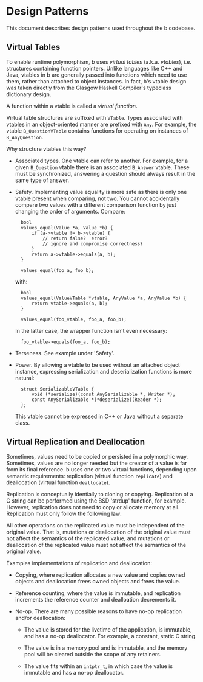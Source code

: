 # Design Patterns

This document describes design patterns used throughout the
b codebase.

## Virtual Tables

To enable runtime polymorphism, b uses *virtual tables*
(a.k.a. *vtables*), i.e. structures containing function
pointers.  Unlike languages like C++ and Java, vtables in b
are generally passed into functions which need to use them,
rather than attached to object instances.  In fact, b's
vtable design was taken directly from the Glasgow Haskell
Compiler's typeclass dictionary design.

A function within a vtable is called a *virtual function*.

Virtual table structures are suffixed with `VTable`.  Types
associated with vtables in an object-oriented manner are
prefixed with `Any`.  For example, the vtable
`B_QuestionVTable` contains functions for operating on
instances of `B_AnyQuestion`.

Why structure vtables this way?

* Associated types.  One vtable can refer to another.  For
  example, for a given `B_Question` vtable there is an
  associated `B_Answer` vtable.  These must be synchronized,
  answering a question should always result in the same
  type of answer.

* Safety.  Implementing value equality is more safe as there
  is only one vtable present when comparing, not two.  You
  cannot accidentally compare two values with a different
  comparison function by just changing the order of
  arguments.  Compare:

        bool
        values_equal(Value *a, Value *b) {
            if (a->vtable != b->vtable) {
                // return false?  error?
                // ignore and compromise correctness?
            }
            return a->vtable->equals(a, b);
        }

        values_equal(foo_a, foo_b);

  with:

        bool
        values_equal(ValueVTable *vtable, AnyValue *a, AnyValue *b) {
            return vtable->equals(a, b);
        }

        values_equal(foo_vtable, foo_a, foo_b);

  In the latter case, the wrapper function isn't even
  necessary:

        foo_vtable->equals(foo_a, foo_b);

* Terseness.  See example under 'Safety'.

* Power.  By allowing a vtable to be used without an
  attached object instance, expressing serialization and
  deserialization functions is more natural:

        struct SerializableVTable {
            void (*serialize)(const AnySerializable *, Writer *);
            const AnySerializable *(*deserialize)(Reader *);
        };

  This vtable cannot be expressed in C++ or Java without a
  separate class.

## Virtual Replication and Deallocation

Sometimes, values need to be copied or persisted in a
polymorphic way.  Sometimes, values are no longer needed but
the creator of a value is far from its final reference.  b
uses one or two virtual functions, depending upon semantic
requirements: replication (virtual function `replicate`) and
deallocation (virtual function `deallocate`).

Replication is conceptually identially to cloning or
copying.  Replication of a C string can be performed using
the BSD 'strdup' function, for example.  However,
replication does not need to copy or allocate memory at all.
Replication must only follow the following law:

All other operations on the replicated value must be
independent of the original value.  That is, mutations or
deallocation of the original value must not affect the
semantics of the replicated value, and mutations or
deallocation of the replicated value must not affect the
semantics of the original value.

Examples implementations of replication and deallocation:

* Copying, where replication allocates a new value and
  copies owned objects and deallocation frees owned objects
  and frees the value.

* Reference counting, where the value is immutable, and
  replication increments the reference counter and
  dealloation decrements it.

* No-op.  There are many possible reasons to have no-op
  replication and/or deallocation:

  * The value is stored for the livetime of the application,
    is immutable, and has a no-op deallocator.  For example,
    a constant, static C string.

  * The value is in a memory pool and is immutable, and the
    memory pool will be cleared outside the scope of any
    retainers.

  * The value fits within an `intptr_t`, in which case the
    value is immutable and has a no-op deallocator.
